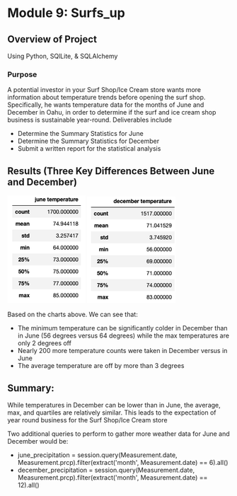 # Module 9: Surfs_up

## Overview of Project
Using Python, SQlLite, & SQLAlchemy

### Purpose
A potential investor in your Surf Shop/Ice Cream store wants more information about temperature trends before opening the surf shop. Specifically, he wants temperature data for the months of June and December in Oahu, in order to determine if the surf and ice cream shop business is sustainable year-round.  Deliverables include
* Determine the Summary Statistics for June
* Determine the Summary Statistics for December
* Submit a written report for the statistical analysis


## Results (Three Key Differences Between June and December)

![June_Temps](june_temp_stats.png) 
![December_Temps](december_temp_stats.png)

Based on the charts above.  We can see that:
* The minimum temperature can be significantly colder in December than in June (56 degrees versus 64 degrees) while the max temperatures are only 2 degrees off
* Nearly 200 more temperature counts were taken in December versus in June
* The average temperature are off by more than 3 degrees


## Summary: 
While temperatures in December can be lower than in June, the average, max, and quartiles are relatively similar.  This leads to the expectation of year round business for the Surf Shop/Ice Cream store

Two additional queries to perform to gather more weather data for June and December would be:
* june_precipitation = session.query(Measurement.date, Measurement.prcp).filter(extract('month', Measurement.date) == 6).all()
* december_precipitation = session.query(Measurement.date, Measurement.prcp).filter(extract('month', Measurement.date) == 12).all()

